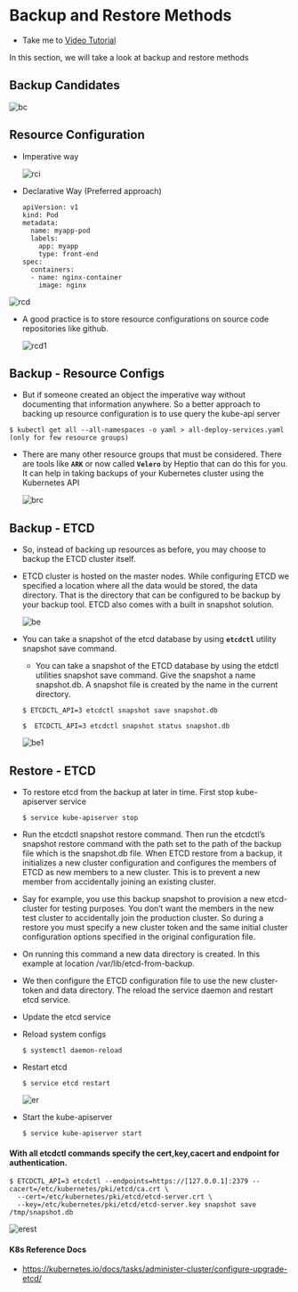 # Backup and Restore Methods
  - Take me to [Video Tutorial](https://kodekloud.com/courses/539883/lectures/9808228)
  
In this section, we will take a look at backup and restore methods

## Backup Candidates
 
 ![bc](../../images/bc.PNG)
 
## Resource Configuration
- Imperative way
  
  ![rci](../../images/rci.PNG)

- Declarative Way (Preferred approach)
  ```
  apiVersion: v1
  kind: Pod
  metadata:
    name: myapp-pod
    labels:
      app: myapp
      type: front-end
  spec:
    containers:
    - name: nginx-container
      image: nginx
  ```
 ![rcd](../../images/rcd.PNG)
 
- A good practice is to store resource configurations on source code repositories like github.

  ![rcd1](../../images/rcd1.PNG)

## Backup - Resource Configs

 - But if someone created an object the imperative way without documenting that information anywhere. So a better approach to backing up resource configuration is to use query the kube-api server
 

  ```
  $ kubectl get all --all-namespaces -o yaml > all-deploy-services.yaml (only for few resource groups)
  ```

- There are many other resource groups that must be considered. There are tools like **`ARK`** or now called **`Velero`** by Heptio that can do this for you. It can help in taking backups of your Kubernetes cluster using the Kubernetes API

  ![brc](../../images/brc.PNG)
  
## Backup - ETCD
- So, instead of backing up resources as before, you may choose to backup the ETCD cluster itself. 
- ETCD cluster is hosted on the master nodes. While configuring ETCD we specified a location where all the data would be stored, the data directory. That is the directory that can be configured to be backup by your backup tool. ETCD also comes with a built in snapshot solution.
  
  ![be](../../images/be.PNG)
  
- You can take a snapshot of the etcd database by using **`etcdctl`** utility snapshot save command.

  - You can take a snapshot of the ETCD database by using the etdctl utilities snapshot save command. Give the snapshot a name snapshot.db. A snapshot file is created by the name in the current directory.
  
  ```
  $ ETCDCTL_API=3 etcdctl snapshot save snapshot.db
  ```
  ```
  $  ETCDCTL_API=3 etcdctl snapshot status snapshot.db
  ```
  ![be1](../../images/be1.PNG)
  
## Restore - ETCD
- To restore etcd from the backup at later in time. First stop kube-apiserver service
  ```
  $ service kube-apiserver stop
  ```
- Run the etcdctl snapshot restore command.  Then run the etcdctl’s snapshot restore command with the path set to the path of the backup file which is the snapshot.db file. When ETCD restore from a backup, it initializes a new cluster configuration and configures the members of ETCD as new members to a new cluster. This is to prevent a new member from accidentally joining an existing cluster.

- Say for example, you use this backup snapshot to provision a new etcd-cluster for testing purposes. You don’t want the members in the new test cluster to accidentally join the production cluster. So during a restore you must specify a new cluster token and the same initial cluster configuration options specified in the original configuration file.

-  On running this command a new data directory is created. In this example at location /var/lib/etcd-from-backup.

- We then configure the ETCD configuration file to use the new cluster-token and data directory. The reload the service daemon and restart etcd service.

- Update the etcd service
- Reload system configs
  ```
  $ systemctl daemon-reload
  ```
- Restart etcd
  ```
  $ service etcd restart
  ```
  
  ![er](../../images/er.PNG)
  
- Start the kube-apiserver
  ```
  $ service kube-apiserver start
  ```
#### With all etcdctl commands specify the cert,key,cacert and endpoint for authentication.
```
$ ETCDCTL_API=3 etcdctl --endpoints=https://[127.0.0.1]:2379 --cacert=/etc/kubernetes/pki/etcd/ca.crt \
  --cert=/etc/kubernetes/pki/etcd/etcd-server.crt \
  --key=/etc/kubernetes/pki/etcd/etcd-server.key snapshot save /tmp/snapshot.db
```

  ![erest](../../images/erest.PNG)
  
#### K8s Reference Docs
- https://kubernetes.io/docs/tasks/administer-cluster/configure-upgrade-etcd/


 
